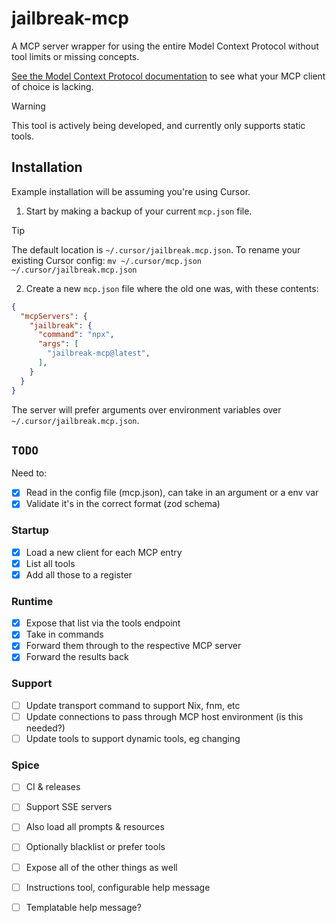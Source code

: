 # jailbreak-mcp

A MCP server wrapper for using the entire Model Context Protocol without tool
limits or missing concepts.

[See the Model Context Protocol documentation](https://modelcontextprotocol.io/clients) to see what your MCP client of choice is lacking.

> [!WARNING]
> This tool is actively being developed, and currently only supports static tools.

## Installation

Example installation will be assuming you're using Cursor.

1. Start by making a backup of your current `mcp.json` file.
> [!TIP]
> The default location is `~/.cursor/jailbreak.mcp.json`.
> To rename your existing Cursor config:
> `mv ~/.cursor/mcp.json ~/.cursor/jailbreak.mcp.json`

2. Create a new `mcp.json` file where the old one was, with these contents:
```json
{
  "mcpServers": {
    "jailbreak": {
      "command": "npx",
      "args": [
        "jailbreak-mcp@latest",
      ],
    }
  }
}
```

The server will prefer arguments over environment variables over
`~/.cursor/jailbreak.mcp.json`.

## `TODO`

Need to:
- [x] Read in the config file (mcp.json), can take in an argument or a env var
- [x] Validate it's in the correct format (zod schema)

### Startup
- [x] Load a new client for each MCP entry
- [x] List all tools
- [x] Add all those to a register

### Runtime
- [x] Expose that list via the tools endpoint
- [x] Take in commands
- [x] Forward them through to the respective MCP server
- [x] Forward the results back

### Support
- [ ] Update transport command to support Nix, fnm, etc
- [ ] Update connections to pass through MCP host environment (is this needed?) 
- [ ] Update tools to support dynamic tools, eg changing

### Spice
- [ ] CI & releases
- [ ] Support SSE servers
- [ ] Also load all prompts & resources
- [ ] Optionally blacklist or prefer tools
- [ ] Expose all of the other things as well
- [ ] Instructions tool, configurable help message
- [ ] Templatable help message?

